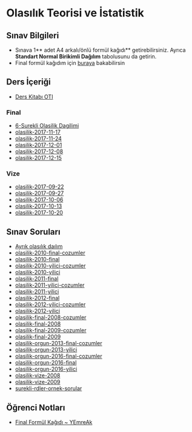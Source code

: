 # Olasılık Teorisi ve İstatistik 

## Sınav Bilgileri

- Sınava 1** adet A4 arkalı/önlü formül kağıdı** getirebilirsiniz. Ayrıca **Standart Normal Birikimli Dağılım** tabolusunu da getirin.
- Final formül kağıdım için [buraya][Final Formül Kağıdı] bakabilirsin

[Final Formül Kağıdı]: ./%C3%96%C4%9Frenci%20Notlar%C4%B1%5CFinal%20Form%C3%BCl%20Ka%C4%9F%C4%B1d%C4%B1%20~%20YEmreAk.pdf
<!--Index-->


## Ders İçeriği

- [Ders Kitabı OTI](./Ders%20%C4%B0%C3%A7eri%C4%9Fi/Ders%20Kitab%C4%B1%20OTI.pdf)

### Final

- [6-Surekli Olasilik Dagilimi](./Ders%20%C4%B0%C3%A7eri%C4%9Fi/Final/6-Surekli%20Olasilik%20Dagilimi.pdf)
- [olasilik-2017-11-17](./Ders%20%C4%B0%C3%A7eri%C4%9Fi/Final/olasilik-2017-11-17.pdf)
- [olasilik-2017-11-24](./Ders%20%C4%B0%C3%A7eri%C4%9Fi/Final/olasilik-2017-11-24.pdf)
- [olasilik-2017-12-01](./Ders%20%C4%B0%C3%A7eri%C4%9Fi/Final/olasilik-2017-12-01.pdf)
- [olasilik-2017-12-08](./Ders%20%C4%B0%C3%A7eri%C4%9Fi/Final/olasilik-2017-12-08.pdf)
- [olasilik-2017-12-15](./Ders%20%C4%B0%C3%A7eri%C4%9Fi/Final/olasilik-2017-12-15.pdf)

### Vize

- [olasilik-2017-09-22](./Ders%20%C4%B0%C3%A7eri%C4%9Fi/Vize/olasilik-2017-09-22.pdf)
- [olasilik-2017-09-27](./Ders%20%C4%B0%C3%A7eri%C4%9Fi/Vize/olasilik-2017-09-27.pdf)
- [olasilik-2017-10-06](./Ders%20%C4%B0%C3%A7eri%C4%9Fi/Vize/olasilik-2017-10-06.pdf)
- [olasilik-2017-10-13](./Ders%20%C4%B0%C3%A7eri%C4%9Fi/Vize/olasilik-2017-10-13.pdf)
- [olasilik-2017-10-20](./Ders%20%C4%B0%C3%A7eri%C4%9Fi/Vize/olasilik-2017-10-20.pdf)

## Sınav Soruları

- [Ayrık olasılık daılım](./S%C4%B1nav%20Sorular%C4%B1/Ayr%C4%B1k%20olas%C4%B1l%C4%B1k%20da%C4%B1l%C4%B1m.pdf)
- [olasilik-2010-final-cozumler](./S%C4%B1nav%20Sorular%C4%B1/olasilik-2010-final-cozumler.pdf)
- [olasilik-2010-final](./S%C4%B1nav%20Sorular%C4%B1/olasilik-2010-final.pdf)
- [olasilik-2010-yilici-cozumler](./S%C4%B1nav%20Sorular%C4%B1/olasilik-2010-yilici-cozumler.pdf)
- [olasilik-2010-yilici](./S%C4%B1nav%20Sorular%C4%B1/olasilik-2010-yilici.pdf)
- [olasilik-2011-final](./S%C4%B1nav%20Sorular%C4%B1/olasilik-2011-final.pdf)
- [olasilik-2011-yilici-cozumler](./S%C4%B1nav%20Sorular%C4%B1/olasilik-2011-yilici-cozumler.pdf)
- [olasilik-2011-yilici](./S%C4%B1nav%20Sorular%C4%B1/olasilik-2011-yilici.pdf)
- [olasilik-2012-final](./S%C4%B1nav%20Sorular%C4%B1/olasilik-2012-final.pdf)
- [olasilik-2012-yilici-cozumler](./S%C4%B1nav%20Sorular%C4%B1/olasilik-2012-yilici-cozumler.pdf)
- [olasilik-2012-yilici](./S%C4%B1nav%20Sorular%C4%B1/olasilik-2012-yilici.pdf)
- [olasilik-final-2008-cozumler](./S%C4%B1nav%20Sorular%C4%B1/olasilik-final-2008-cozumler.pdf)
- [olasilik-final-2008](./S%C4%B1nav%20Sorular%C4%B1/olasilik-final-2008.pdf)
- [olasilik-final-2009-cozumler](./S%C4%B1nav%20Sorular%C4%B1/olasilik-final-2009-cozumler.pdf)
- [olasilik-final-2009](./S%C4%B1nav%20Sorular%C4%B1/olasilik-final-2009.pdf)
- [olasilik-orgun-2013-final-cozumler](./S%C4%B1nav%20Sorular%C4%B1/olasilik-orgun-2013-final-cozumler.pdf)
- [olasilik-orgun-2013-yilici](./S%C4%B1nav%20Sorular%C4%B1/olasilik-orgun-2013-yilici.pdf)
- [olasilik-orgun-2016-final-cozumler](./S%C4%B1nav%20Sorular%C4%B1/olasilik-orgun-2016-final-cozumler.pdf)
- [olasilik-orgun-2016-final](./S%C4%B1nav%20Sorular%C4%B1/olasilik-orgun-2016-final.pdf)
- [olasilik-orgun-2016-yilici](./S%C4%B1nav%20Sorular%C4%B1/olasilik-orgun-2016-yilici.pdf)
- [olasilik-vize-2008](./S%C4%B1nav%20Sorular%C4%B1/olasilik-vize-2008.pdf)
- [olasilik-vize-2009](./S%C4%B1nav%20Sorular%C4%B1/olasilik-vize-2009.pdf)
- [surekli-rdler-ornek-sorular](./S%C4%B1nav%20Sorular%C4%B1/surekli-rdler-ornek-sorular.pdf)

## Öğrenci Notları

- [Final Formül Kağıdı ~ YEmreAk](./%C3%96%C4%9Frenci%20Notlar%C4%B1/Final%20Form%C3%BCl%20Ka%C4%9F%C4%B1d%C4%B1%20~%20YEmreAk.pdf)



<!--Index-->
